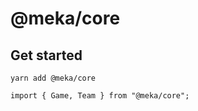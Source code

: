 # @meka/core

## Get started

```
yarn add @meka/core
```

```
import { Game, Team } from "@meka/core";
```
